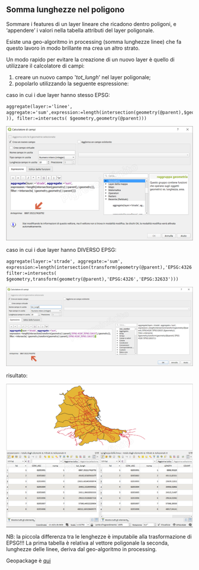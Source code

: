 ## Somma lunghezze nel poligono

Sommare i features di un layer lineare che ricadono dentro poligoni, e ‘appendere’ i valori nella tabella attributi del layer poligonale.

Esiste una geo-algoritmo in processing (somma lunghezze linee) che fa questo lavoro in modo brillante ma crea un altro strato.

Un modo rapido per evitare la creazione di un nuovo layer è quello di utilizzare il calcolatore di campi:

1. creare un nuovo campo '_tot_lungh_' nel layer poligonale;
2. popolarlo utilizzando la seguente espressione:

caso in cui i due layer hanno stesso EPSG: 

```   
aggregate(layer:='linee', aggregate:='sum',expression:=length(intersection(geometry(@parent),$geometry )), filter:=intersects( $geometry,geometry(@parent)))
```

![](/img/esempi/somma_lunghezze_linee/somma_lunghezze_linee_03.png)

caso in cui i due layer hanno DIVERSO EPSG:

```
aggregate(layer:='strade', aggregate:='sum', 
expression:=length(intersection(transform(geometry(@parent),'EPSG:4326','EPSG:32633'),$geometry)), 
filter:=intersects( $geometry,transform(geometry(@parent),'EPSG:4326','EPSG:32633')))
```

![](/img/esempi/somma_lunghezze_linee/somma_lunghezze_linee_02.png)

risultato:

![](/img/esempi/somma_lunghezze_linee/somma_lunghezze_linee_01.png)

NB: la piccola differenza tra le lenghezze è imputabile alla trasformazione di EPSG!!! La prima tabella è relativa al vettore poligonale la seconda, lunghezze delle linee, deriva dal geo-algoritmo in processing.

 Geopackage è [qui](/esempi/dati_esempi.gpkg)
